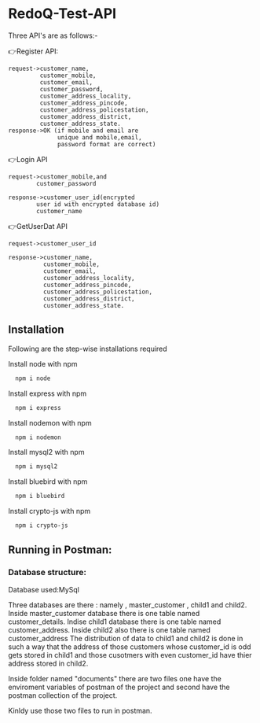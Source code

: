 
# RedoQ-Test-API
Three API's are as follows:-

👉Register API:
    
    request->customer_name,
             customer_mobile,
             customer_email,
             customer_password,
             customer_address_locality,
             customer_address_pincode,
             customer_address_policestation,
             customer_address_district,
             customer_address_state.
    response->OK (if mobile and email are 
                  unique and mobile,email,
                  password format are correct)

👉Login API

    request->customer_mobile,and
            customer_password

    response->customer_user_id(encrypted
            user id with encrypted database id)
            customer_name

👉GetUserDat API

    request->customer_user_id

    response->customer_name,
              customer_mobile,
              customer_email,
              customer_address_locality,
              customer_address_pincode,
              customer_address_policestation,
              customer_address_district,
              customer_address_state.



## Installation

Following are the step-wise installations required 

Install node with npm

```bash
  npm i node
```

Install express with npm

```bash
  npm i express
```
Install nodemon with npm

```bash
  npm i nodemon
```
Install mysql2 with npm

```bash
  npm i mysql2
```
Install bluebird with npm

```bash
  npm i bluebird
```
Install crypto-js with npm

```bash
  npm i crypto-js
```

## Running in Postman:

### Database structure:

Database used:MySql

Three databases are there : namely , master_customer , child1 and child2.
Inside master_customer database there is one table named customer_details.
Indise child1 database there is one table named customer_address.
Inside child2 also there is one table named customer_address
The distribution of data to child1 and child2 is done in such a way that the address of those customers whose customer_id is odd gets stored in child1 and those cusotmers with even customer_id have thier address stored in child2.


Inside folder named "documents" there are two files one have the enviroment variables of postman of the project and second have the postman collection of the project.

Kinldy use those two files to run in postman.
  
